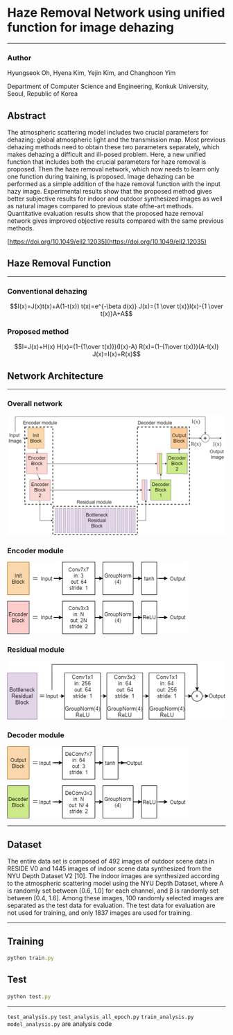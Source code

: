 # Haze Removal Network using unified function for image dehazing

---

### Author

Hyungseok Oh, Hyena Kim, Yejin Kim, and Changhoon Yim

Department of Computer Science and Engineering, Konkuk University, Seoul, Republic of Korea

## Abstract

The atmospheric scattering model includes two crucial parameters for dehazing: global atmospheric light and the transmission map. Most previous dehazing methods need to obtain these two parameters separately, which makes dehazing a difficult and ill-posed problem. Here, a new unified function that includes both the crucial parameters for haze removal is proposed. Then the haze removal network, which now needs to learn only one function during training, is proposed. Image dehazing can be performed as a simple addition of the haze removal function with the input hazy image. Experimental results show that the proposed method gives better subjective results for indoor and outdoor synthesized images as well as natural images compared to previous state ofthe-art methods. Quantitative evaluation results show that the proposed haze removal network gives improved objective results compared with the same previous methods.

[https://doi.org/10.1049/ell2.12035](https://doi.org/10.1049/ell2.12035)

## Haze Removal Function

---

### Conventional dehazing
```math
I(x)=J(x)t(x)+A(1-t(x))
t(x)=e^{-\beta d(x)}
J(x)={1 \over t(x)}I(x)-{1 \over t(x)}A+A
```
### Proposed method
```math
I=J(x)+H(x)
H(x)=(1-{1\over t(x)})(I(x)-A)
R(x)=(1-{1\over t(x)})(A-I(x))
J(x)=I(x)+R(x)
```
## Network Architecture

---

### Overall network

![./figures/fig1.png](./figures/fig1.png)

### Encoder module

![./figures/fig.2.png](./figures/fig.2.png)

### Residual module

![./figures/fig.3.png](./figures/fig.3.png)

### Decoder module

![./figures/fig.4.png](./figures/fig.4.png)

---

## Dataset

The entire data set is composed of 492 images of outdoor scene data in RESIDE V0 and 1445 images of indoor scene data synthesized from the NYU Depth Dataset V2 [10]. The indoor images are synthesized according to the atmospheric scattering model using the NYU Depth Dataset, where A is randomly set between [0.6, 1.0] for each channel, and β is randomly set between [0.4, 1.6]. Among these images, 100 randomly selected images are separated as the test data for evaluation. The test data for evaluation are not used for training, and only 1837 images are used for training.

---

## Training

```jsx
python train.py
```

## Test

```jsx
python test.py
```

---

`test_analysis.py` `test_analysis_all_epoch.py` `train_analysis.py` `model_analysis.py` are analysis code